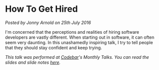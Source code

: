 # How To Get Hired
<!--- interviews,software -->
*Posted by Jonny Arnold on 25th July 2016*

I'm concerned that the perceptions and realities of hiring software developers are vastly different. When starting out in software, it can often seem very daunting. In this unashamedly inspiring talk, I try to tell people that they should stay confident and keep trying.

*This talk was performed at [Codebar](http://www.codebar.io/)'s Monthly Talks. You can read the slides and slide notes [here](https://docs.google.com/presentation/d/1zoGZVXd9b0XWAVspuo0banYJJ8IXCk22S1czDZSMh4Q/edit?usp=sharing).*
